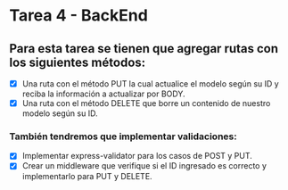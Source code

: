 # Tarea 4 - BackEnd

## Para esta tarea se tienen que agregar rutas con los siguientes métodos:

- [x] Una ruta con el método PUT la cual actualice el modelo según su ID y reciba la información a actualizar por BODY.
- [x] Una ruta con el método DELETE que borre un contenido de nuestro modelo según su ID.

### También tendremos que implementar validaciones:

- [x] Implementar express-validator para los casos de POST y PUT.
- [x] Crear un middleware que verifique si el ID ingresado es correcto y implementarlo para PUT y DELETE.
